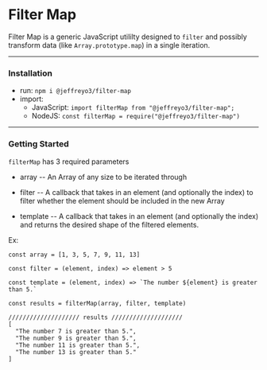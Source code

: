 # Filter Map

Filter Map is a generic JavaScript utililty designed to `filter` and possibly transform data (like `Array.prototype.map`) in a single iteration.

---

### Installation

- run: `npm i @jeffreyo3/filter-map`
- import:
  - JavaScript: `import filterMap from "@jeffreyo3/filter-map";`
  - NodeJS: `const filterMap = require("@jeffreyo3/filter-map")`

---

### Getting Started

`filterMap` has 3 required parameters

- array -- An Array of any size to be iterated through

- filter -- A callback that takes in an element (and optionally the index) to filter whether the element should be included in the new Array

- template -- A callback that takes in an element (and optionally the index) and returns the desired shape of the filtered elements.

Ex:

```
const array = [1, 3, 5, 7, 9, 11, 13]

const filter = (element, index) => element > 5

const template = (element, index) => `The number ${element} is greater than 5.`

const results = filterMap(array, filter, template)

//////////////////// results ////////////////////
[
  "The number 7 is greater than 5.",
  "The number 9 is greater than 5.",
  "The number 11 is greater than 5.",
  "The number 13 is greater than 5."
]
```
